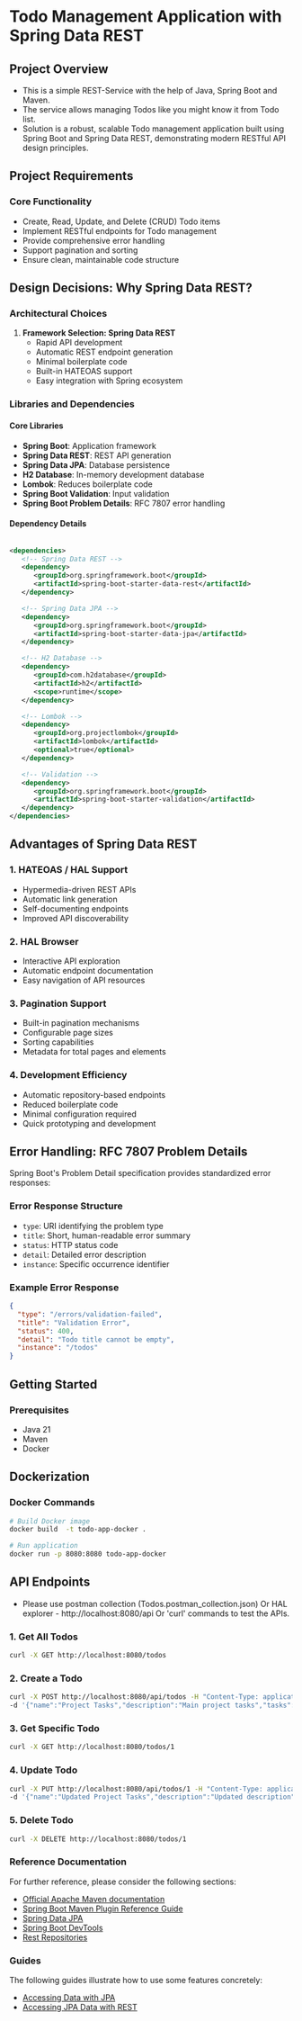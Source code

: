 # Todo Management Application with Spring Data REST

## Project Overview

- This is a simple REST-Service with the help of Java, Spring Boot and Maven.
- The service allows managing Todos like you might know it from Todo list.
- Solution is a robust, scalable Todo management application built using Spring Boot and Spring Data REST, demonstrating modern RESTful API design principles.

## Project Requirements

### Core Functionality

- Create, Read, Update, and Delete (CRUD) Todo items
- Implement RESTful endpoints for Todo management
- Provide comprehensive error handling
- Support pagination and sorting
- Ensure clean, maintainable code structure

## Design Decisions: Why Spring Data REST?

### Architectural Choices

1. **Framework Selection: Spring Data REST**
    - Rapid API development
    - Automatic REST endpoint generation
    - Minimal boilerplate code
    - Built-in HATEOAS support
    - Easy integration with Spring ecosystem

### Libraries and Dependencies

#### Core Libraries

- **Spring Boot**: Application framework
- **Spring Data REST**: REST API generation
- **Spring Data JPA**: Database persistence
- **H2 Database**: In-memory development database
- **Lombok**: Reduces boilerplate code
- **Spring Boot Validation**: Input validation
- **Spring Boot Problem Details**: RFC 7807 error handling

#### Dependency Details

```xml

<dependencies>
   <!-- Spring Data REST -->
   <dependency>
      <groupId>org.springframework.boot</groupId>
      <artifactId>spring-boot-starter-data-rest</artifactId>
   </dependency>

   <!-- Spring Data JPA -->
   <dependency>
      <groupId>org.springframework.boot</groupId>
      <artifactId>spring-boot-starter-data-jpa</artifactId>
   </dependency>

   <!-- H2 Database -->
   <dependency>
      <groupId>com.h2database</groupId>
      <artifactId>h2</artifactId>
      <scope>runtime</scope>
   </dependency>

   <!-- Lombok -->
   <dependency>
      <groupId>org.projectlombok</groupId>
      <artifactId>lombok</artifactId>
      <optional>true</optional>
   </dependency>

   <!-- Validation -->
   <dependency>
      <groupId>org.springframework.boot</groupId>
      <artifactId>spring-boot-starter-validation</artifactId>
   </dependency>
</dependencies>
```

## Advantages of Spring Data REST

### 1. HATEOAS / HAL Support

- Hypermedia-driven REST APIs
- Automatic link generation
- Self-documenting endpoints
- Improved API discoverability

### 2. HAL Browser

- Interactive API exploration
- Automatic endpoint documentation
- Easy navigation of API resources

### 3. Pagination Support

- Built-in pagination mechanisms
- Configurable page sizes
- Sorting capabilities
- Metadata for total pages and elements

### 4. Development Efficiency

- Automatic repository-based endpoints
- Reduced boilerplate code
- Minimal configuration required
- Quick prototyping and development

## Error Handling: RFC 7807 Problem Details

Spring Boot's Problem Detail specification provides standardized error responses:

### Error Response Structure

- `type`: URI identifying the problem type
- `title`: Short, human-readable error summary
- `status`: HTTP status code
- `detail`: Detailed error description
- `instance`: Specific occurrence identifier

### Example Error Response

```json
{
  "type": "/errors/validation-failed",
  "title": "Validation Error",
  "status": 400,
  "detail": "Todo title cannot be empty",
  "instance": "/todos"
}
```

## Getting Started

### Prerequisites

- Java 21
- Maven
- Docker

## Dockerization

### Docker Commands

```bash
# Build Docker image
docker build  -t todo-app-docker .

# Run application
docker run -p 8080:8080 todo-app-docker

```

## API Endpoints

- Please use postman collection (Todos.postman_collection.json) Or HAL explorer - http://localhost:8080/api Or 'curl' commands to test the APIs.

### 1. Get All Todos

```bash
curl -X GET http://localhost:8080/todos
```

### 2. Create a Todo

```bash
curl -X POST http://localhost:8080/api/todos -H "Content-Type: application/json" \
-d '{"name":"Project Tasks","description":"Main project tasks","tasks":[{"name":"Design","description":"Create initial design"}]}'
```

### 3. Get Specific Todo

```bash
curl -X GET http://localhost:8080/todos/1
```

### 4. Update Todo

```bash
curl -X PUT http://localhost:8080/api/todos/1 -H "Content-Type: application/json" \
-d '{"name":"Updated Project Tasks","description":"Updated description","tasks":[{"name":"Implement","description":"Start implementation"}]}'
```

### 5. Delete Todo

```bash
curl -X DELETE http://localhost:8080/todos/1
```

### Reference Documentation

For further reference, please consider the following sections:

* [Official Apache Maven documentation](https://maven.apache.org/guides/index.html)
* [Spring Boot Maven Plugin Reference Guide](https://docs.spring.io/spring-boot/3.4.0/maven-plugin)
* [Spring Data JPA](https://docs.spring.io/spring-boot/3.4.0/reference/data/sql.html#data.sql.jpa-and-spring-data)
* [Spring Boot DevTools](https://docs.spring.io/spring-boot/3.4.0/reference/using/devtools.html)
* [Rest Repositories](https://docs.spring.io/spring-boot/3.4.0/how-to/data-access.html#howto.data-access.exposing-spring-data-repositories-as-rest)

### Guides

The following guides illustrate how to use some features concretely:

* [Accessing Data with JPA](https://spring.io/guides/gs/accessing-data-jpa/)
* [Accessing JPA Data with REST](https://spring.io/guides/gs/accessing-data-rest/)